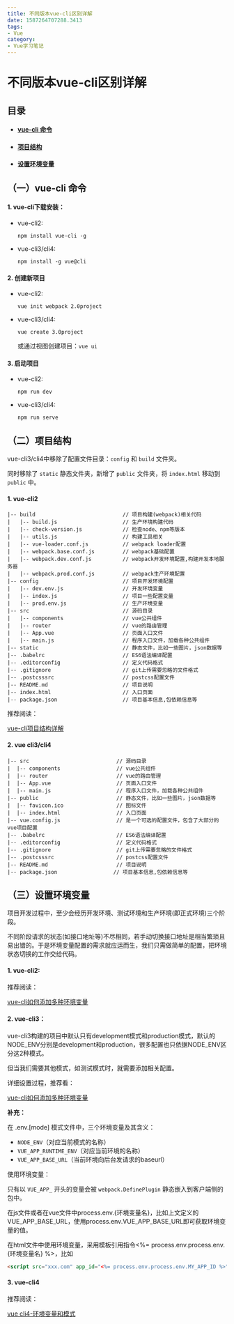 ```yaml
---
title: 不同版本vue-cli区别详解
date: 1587264707288.3413
tags:
- Vue
category:
- Vue学习笔记
---
```

# 不同版本vue-cli区别详解

## 目录

* #### [vue-cli 命令](#jump1)

* #### [项目结构](#jump2)

* #### [设置环境变量](#jump2)



## <span id="jump1">（一）vue-cli 命令</span>

#### 1. vue-cli下载安装：

* vue-cli2:

  `npm install vue-cli -g`

* vue-cli3/cli4:

  `npm install -g vue@cli`

#### 2. 创建新项目

* vue-cli2:

  `vue init webpack 2.0project`

* vue-cli3/cli4:

  `vue create 3.0project`

  或通过视图创建项目：`vue ui`

#### 3. 启动项目

* vue-cli2:

  `npm run dev`

* vue-cli3/cli4:

  `npm run serve`

## <span id="jump2">（二）项目结构</span>

vue-cli3/cli4中移除了配置文件目录：`config` 和 `build` 文件夹。

同时移除了 `static` 静态文件夹，新增了 `public` 文件夹，将 `index.html` 移动到 `public` 中。

#### 1. vue-cli2

```
|-- build                            // 项目构建(webpack)相关代码
|   |-- build.js                     // 生产环境构建代码
|   |-- check-version.js             // 检查node、npm等版本
|   |-- utils.js                     // 构建工具相关
|   |-- vue-loader.conf.js           // webpack loader配置
|   |-- webpack.base.conf.js         // webpack基础配置
|   |-- webpack.dev.conf.js          // webpack开发环境配置,构建开发本地服务器
|   |-- webpack.prod.conf.js         // webpack生产环境配置
|-- config                           // 项目开发环境配置
|   |-- dev.env.js                   // 开发环境变量
|   |-- index.js                     // 项目一些配置变量
|   |-- prod.env.js                  // 生产环境变量
|-- src                              // 源码目录
|   |-- components                   // vue公共组件
|   |-- router                       // vue的路由管理
|   |-- App.vue                      // 页面入口文件
|   |-- main.js                      // 程序入口文件，加载各种公共组件
|-- static                           // 静态文件，比如一些图片，json数据等
|-- .babelrc                         // ES6语法编译配置
|-- .editorconfig                    // 定义代码格式
|-- .gitignore                       // git上传需要忽略的文件格式
|-- .postcsssrc                      // postcss配置文件
|-- README.md                        // 项目说明
|-- index.html                       // 入口页面
|-- package.json                     // 项目基本信息,包依赖信息等
```

推荐阅读：

[vue-cli项目结构详解](https://blog.csdn.net/tanzhenyan/article/details/78871610)

#### 2. vue cli3/cli4

```
|-- src                            // 源码目录
|  |-- components                  // vue公共组件
|  |-- router                      // vue的路由管理
|  |-- App.vue                     // 页面入口文件
|  |-- main.js                     // 程序入口文件，加载各种公共组件
|-- public                         // 静态文件，比如一些图片，json数据等
|  |-- favicon.ico                 // 图标文件
|  |-- index.html                  // 入口页面
|-- vue.config.js                  // 是一个可选的配置文件，包含了大部分的vue项目配置
|-- .babelrc                       // ES6语法编译配置
|-- .editorconfig                  // 定义代码格式
|-- .gitignore                     // git上传需要忽略的文件格式
|-- .postcsssrc                    // postcss配置文件
|-- README.md                      // 项目说明
|-- package.json                  // 项目基本信息,包依赖信息等
```

## <span id="jump3">（三）设置环境变量</span>

项目开发过程中，至少会经历开发环境、测试环境和生产环境(即正式环境)三个阶段。

不同阶段请求的状态(如接口地址等)不尽相同，若手动切换接口地址是相当繁琐且易出错的。于是环境变量配置的需求就应运而生，我们只需做简单的配置，把环境状态切换的工作交给代码。

#### 1. vue-cli2:

推荐阅读：

[vue-cli如何添加多种环境变量](https://www.cnblogs.com/sinosaurus/p/10294399.html)

#### 2. vue-cli3：

vue-cli3构建的项目中默认只有development模式和production模式，默认的NODE_ENV分别是development和production，很多配置也只依据NODE_ENV区分这2种模式。

但当我们需要其他模式，如测试模式时，就需要添加相关配置。

详细设置过程，推荐看：

[vue-cli如何添加多种环境变量](https://www.cnblogs.com/sinosaurus/p/10294399.html)

**补充：**

在 .env.[mode] 模式文件中，三个环境变量及其含义：

*  `NODE_ENV`（对应当前模式的名称）
* `VUE_APP_RUNTIME_ENV`（对应当前环境的名称）
* `VUE_APP_BASE_URL`（当前环境向后台发请求的baseurl）

使用环境变量：

只有以 `VUE_APP_` 开头的变量会被 `webpack.DefinePlugin` 静态嵌入到客户端侧的包中。

在js文件或者在vue文件中process.env.{环境变量名}，比如上文定义的VUE_APP_BASE_URL，使用process.env.VUE_APP_BASE_URL即可获取环境变量的值。

在html文件中使用环境变量，采用模板引用指令<%= process.env.process.env.{环境变量名} %>，比如

```html
<script src="xxx.com" app_id="<%= process.env.process.env.MY_APP_ID %>"/>
```

#### 3. vue-cli4

推荐阅读：

[vue cli4-环境变量和模式](https://blog.csdn.net/qq_28988969/article/details/104558991)









